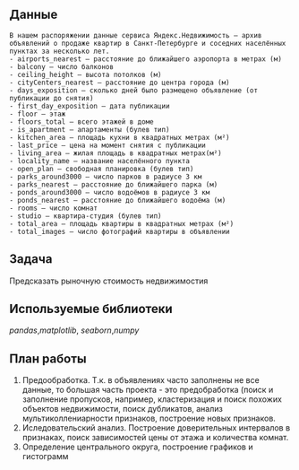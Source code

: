 ## Данные

    В нашем распоряжении данные сервиса Яндекс.Недвижимость — архив объявлений о продаже квартир в Санкт-Петербурге и соседних населённых пунктах за несколько лет.
    - airports_nearest — расстояние до ближайшего аэропорта в метрах (м)
    - balcony — число балконов
    - ceiling_height — высота потолков (м)
    - cityCenters_nearest — расстояние до центра города (м)
    - days_exposition — сколько дней было размещено объявление (от публикации до снятия)
    - first_day_exposition — дата публикации
    - floor — этаж
    - floors_total — всего этажей в доме
    - is_apartment — апартаменты (булев тип)
    - kitchen_area — площадь кухни в квадратных метрах (м²)
    - last_price — цена на момент снятия с публикации
    - living_area — жилая площадь в квадратных метрах(м²)
    - locality_name — название населённого пункта
    - open_plan — свободная планировка (булев тип)
    - parks_around3000 — число парков в радиусе 3 км
    - parks_nearest — расстояние до ближайшего парка (м)
    - ponds_around3000 — число водоёмов в радиусе 3 км
    - ponds_nearest — расстояние до ближайшего водоёма (м)
    - rooms — число комнат
    - studio — квартира-студия (булев тип)
    - total_area — площадь квартиры в квадратных метрах (м²)
    - total_images — число фотографий квартиры в объявлении

## Задача

Предсказать рыночную стоимость недвижимостия  

## Используемые библиотеки
*pandas*,*matplotlib*, *seaborn*,*numpy*

## План работы

1. Предообработка. Т.к. в объявлениях часто заполнены не все данные, то большая часть проекта - это предобработка (поиск и заполнение пропусков, например, кластеризация и поиск похожих объектов недвижимости, поиск дубликатов, анализ мультиколлениарности признаков, построение новых признаков.
2. Иследовательский анализ. Построение доверительных интервалов в признаках, поиск зависимостей цены от этажа и количества комнат. 
3. Определение центрального округа, построение графиков и гистограмм
